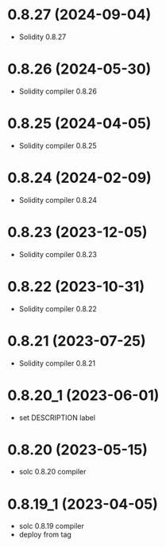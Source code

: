 # 0.8.27 (2024-09-04)

* Solidity 0.8.27

# 0.8.26 (2024-05-30)

* Solidity compiler 0.8.26

# 0.8.25 (2024-04-05)

* Solidity compiler 0.8.25

# 0.8.24 (2024-02-09)

* Solidity compiler 0.8.24

# 0.8.23 (2023-12-05)

* Solidity compiler 0.8.23

# 0.8.22 (2023-10-31)

* Solidity compiler 0.8.22

# 0.8.21 (2023-07-25)

* Solidity compiler 0.8.21

# 0.8.20_1 (2023-06-01)

* set DESCRIPTION label

# 0.8.20 (2023-05-15)

* solc 0.8.20 compiler

# 0.8.19_1 (2023-04-05)

* solc 0.8.19 compiler
* deploy from tag
